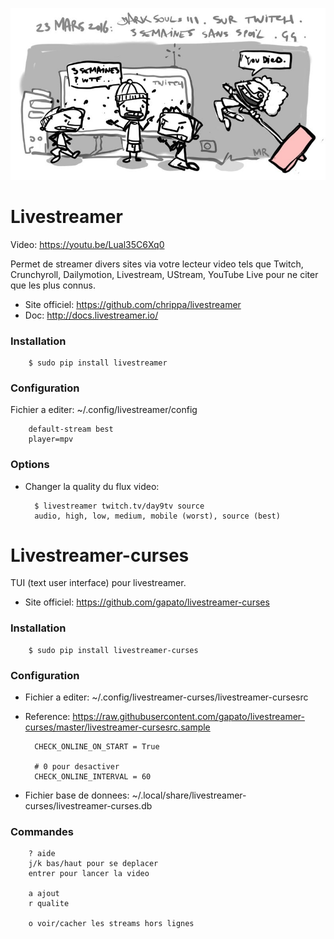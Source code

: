 
![Twitch streame darks souls 3 semaines avant sa sortie](images/2016-03-23-livestreamer-twitch.jpeg)

# Livestreamer

Video: https://youtu.be/Lual35C6Xq0

Permet de streamer divers sites via votre lecteur video tels que Twitch, Crunchyroll, Dailymotion, Livestream, UStream, YouTube Live pour ne citer que les plus connus. 

- Site officiel: https://github.com/chrippa/livestreamer
- Doc: http://docs.livestreamer.io/

### Installation

		$ sudo pip install livestreamer

### Configuration

Fichier a editer: ~/.config/livestreamer/config
	
		default-stream best
		player=mpv
### Options

- Changer la quality du flux video:

		$ livestreamer twitch.tv/day9tv source
		audio, high, low, medium, mobile (worst), source (best)

# Livestreamer-curses

TUI (text user interface) pour livestreamer.

- Site officiel: https://github.com/gapato/livestreamer-curses

### Installation

		$ sudo pip install livestreamer-curses

### Configuration

- Fichier a editer: ~/.config/livestreamer-curses/livestreamer-cursesrc
- Reference: https://raw.githubusercontent.com/gapato/livestreamer-curses/master/livestreamer-cursesrc.sample

		CHECK_ONLINE_ON_START = True

		# 0 pour desactiver
		CHECK_ONLINE_INTERVAL = 60

- Fichier base de donnees: ~/.local/share/livestreamer-curses/livestreamer-curses.db

### Commandes

		? aide
		j/k bas/haut pour se deplacer
		entrer pour lancer la video

		a ajout
		r qualite
		
		o voir/cacher les streams hors lignes


